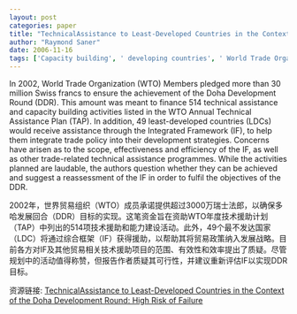 ```yaml
---
layout: post
categories: paper
title: "TechnicalAssistance to Least-Developed Countries in the Context of the Doha Development Round: High Risk of Failure"
author: "Raymond Saner"
date: 2006-11-16
tags: ['Capacity building', ' developing countries', ' World Trade Organization', ' Doha Development Round', ' Integrated Framework', ' technical assistance']
---
```


In 2002, World Trade Organization (WTO) Members pledged more than 30 million Swiss francs to ensure the achievement of the Doha Development Round (DDR). This amount was meant to finance 514 technical assistance and capacity building activities listed in the WTO Annual Technical Assistance Plan (TAP). In addition, 49 least-developed countries (LDCs) would receive assistance through the Integrated Framework (IF), to help them integrate trade policy into their development strategies. Concerns have arisen as to the scope, effectiveness and efficiency of the IF, as well as other trade-related technical assistance programmes. While the activities planned are laudable, the authors question whether they can be achieved and suggest a reassessment of the IF in order to fulfil the objectives of the DDR.

2002年，世界贸易组织（WTO）成员承诺提供超过3000万瑞士法郎，以确保多哈发展回合（DDR）目标的实现。这笔资金旨在资助WTO年度技术援助计划（TAP）中列出的514项技术援助和能力建设活动。此外，49个最不发达国家（LDC）将通过综合框架（IF）获得援助，以帮助其将贸易政策纳入发展战略。目前各方对IF及其他贸易相关技术援助项目的范围、有效性和效率提出了质疑。尽管规划中的活动值得称赞，但报告作者质疑其可行性，并建议重新评估IF以实现DDR目标。

资源链接: [TechnicalAssistance to Least-Developed Countries in the Context of the Doha Development Round: High Risk of Failure](https://papers.ssrn.com/sol3/papers.cfm?abstract_id=905507)
